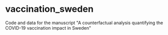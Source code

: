 # vaccination_sweden
Code and data for the manuscript "A counterfactual analysis quantifying the COVID-19 vaccination impact in Sweden"
